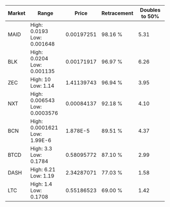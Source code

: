 | Market | Range | Price| Retracement | Doubles to 50% |
| --- | --- | --- | --- | --- |
| MAID | High: 0.0193<br />Low: 0.001648 | 0.00197251 | 98.16 % | 5.31 |
| BLK | High: 0.0204<br />Low: 0.001135 | 0.00171917 | 96.97 % | 6.26 |
| ZEC | High: 10<br />Low: 1.14 | 1.41139743 | 96.94 % | 3.95 |
| NXT | High: 0.006543<br />Low: 0.0003576 | 0.00084137 | 92.18 % | 4.10 |
| BCN | High: 0.0001621<br />Low: 1.99E-6 | 1.878E-5 | 89.51 % | 4.37 |
| BTCD | High: 3.3<br />Low: 0.1784 | 0.58095772 | 87.10 % | 2.99 |
| DASH | High: 6.21<br />Low: 1.19 | 2.34287071 | 77.03 % | 1.58 |
| LTC | High: 1.4<br />Low: 0.1708 | 0.55186523 | 69.00 % | 1.42 |
